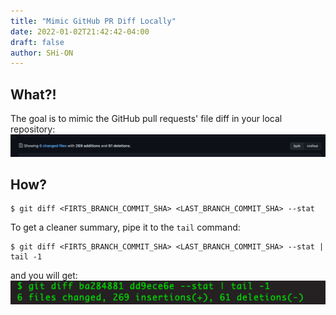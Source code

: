 ```yaml
---
title: "Mimic GitHub PR Diff Locally"
date: 2022-01-02T21:42:42-04:00
draft: false
author: SHi-ON
---
```


## What?!
The goal is to mimic the GitHub pull requests' file diff in your local repository:
![Image](../post_images/mimic_github_pr_diff_locally_1.png)


## How?
```shell
$ git diff <FIRTS_BRANCH_COMMIT_SHA> <LAST_BRANCH_COMMIT_SHA> --stat
```
To get a cleaner summary, pipe it to the `tail` command:
```shell
$ git diff <FIRTS_BRANCH_COMMIT_SHA> <LAST_BRANCH_COMMIT_SHA> --stat | tail -1

```
and you will get:
![Image](../post_images/mimic_github_pr_diff_locally_2.png)